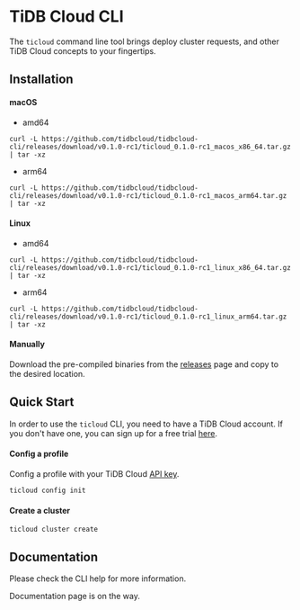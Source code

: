 # TiDB Cloud CLI

The `ticloud` command line tool brings deploy cluster requests, and other TiDB Cloud concepts to your fingertips.

## Installation

#### macOS

- amd64
```
curl -L https://github.com/tidbcloud/tidbcloud-cli/releases/download/v0.1.0-rc1/ticloud_0.1.0-rc1_macos_x86_64.tar.gz | tar -xz 
```

- arm64
```
curl -L https://github.com/tidbcloud/tidbcloud-cli/releases/download/v0.1.0-rc1/ticloud_0.1.0-rc1_macos_arm64.tar.gz | tar -xz
```

#### Linux

- amd64
```
curl -L https://github.com/tidbcloud/tidbcloud-cli/releases/download/v0.1.0-rc1/ticloud_0.1.0-rc1_linux_x86_64.tar.gz | tar -xz
```

- arm64
```
curl -L https://github.com/tidbcloud/tidbcloud-cli/releases/download/v0.1.0-rc1/ticloud_0.1.0-rc1_linux_arm64.tar.gz | tar -xz
```

#### Manually

Download the pre-compiled binaries from the [releases](https://github.com/tidbcloud/tidbcloud-cli/releases/latest) page and copy to the desired location.

## Quick Start

In order to use the `ticloud` CLI, you need to have a TiDB Cloud account. If you don't have one, you can sign up for a free trial [here](https://tidbcloud.com/).

#### Config a profile

Config a profile with your TiDB Cloud [API key](https://docs.pingcap.com/tidbcloud/api/v1beta#section/Authentication/API-Key-Management).

```
ticloud config init
```

#### Create a cluster

```
ticloud cluster create
```

## Documentation

Please check the CLI help for more information.

Documentation page is on the way.

